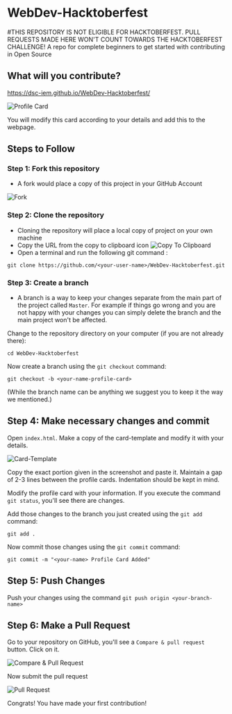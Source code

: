 # WebDev-Hacktoberfest
#THIS REPOSITORY IS NOT ELIGIBLE FOR HACKTOBERFEST. PULL REQUESTS MADE HERE WON'T COUNT TOWARDS THE HACKTOBERFEST CHALLENGE!
A repo for complete beginners to get started with contributing in Open Source

## What will you contribute?

https://dsc-iem.github.io/WebDev-Hacktoberfest/

![Profile Card](Screenshots/Profile-Card.png 'Profile Card')

You will modify this card according to your details and add this to the webpage.

## Steps to Follow

### Step 1: Fork this repository

- A fork would place a copy of this project in your GitHub Account

![Fork](Screenshots/Fork.png 'Fork the repo')

### Step 2: Clone the repository

- Cloning the repository will place a local copy of project on your own machine
- Copy the URL from the copy to clipboard icon
![Copy To Clipboard](Screenshots/Click-Copy-Icon.png)
- Open a terminal and run the following git command :
  
`git clone https://github.com/<your-user-name>/WebDev-Hacktoberfest.git`

### Step 3: Create a branch

- A branch is a way to keep your changes separate from the main part of the project called `Master`. For example if things go wrong and you are not happy with your changes you can simply delete the branch and the main project won't be affected.

Change to the repository directory on your computer (if you are not already there):

`cd WebDev-Hacktoberfest`

Now create a branch using the `git checkout` command:

`git checkout -b <your-name-profile-card>`

(While the branch name can be anything we suggest you to keep it the way we mentioned.)

## Step 4: Make necessary changes and commit

Open `index.html`. Make a copy of the card-template and modify it with your details.

![Card-Template](Screenshots/Card-Template.png)

Copy the exact portion given in the screenshot and paste it. Maintain a gap of 2-3 lines between the profile cards. Indentation should be kept in mind.

Modify the profile card with your information. If you execute the command `git status`, you'll see there are changes.

Add those changes to the branch you just created using the `git add` command:

`git add .`

Now commit those changes using the `git commit` command:

`git commit -m "<your-name> Profile Card Added"`

## Step 5: Push Changes

Push your changes using the command `git push origin <your-branch-name>`

## Step 6: Make a Pull Request

Go to your repository on GitHub, you'll see a `Compare & pull request` button. Click on it.

![Compare & Pull Request](Screenshots/Compare-Pull-Request.png)

Now submit the pull request

![Pull Request](Screenshots/Pull-Request.png)

Congrats! You have made your first contribution!
